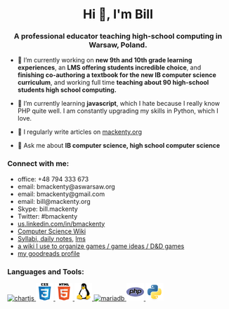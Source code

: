 <h1 align="center">Hi 👋, I'm Bill</h1>
<h3 align="center">A professional educator teaching high-school computing in Warsaw, Poland.</h3>

- 🔭 I’m currently working on **new 9th and 10th grade learning experiences**, an **LMS offering students incredible choice**, and **finishing co-authoring a textbook for the new IB computer science curriculum**, and working full time **teaching about 90 high-school students high school computing.**

- 🌱 I’m currently learning **javascript**, which I hate because I really know PHP quite well. I am constantly upgrading my skills in Python, which I love. 

- 📝 I regularly write articles on [mackenty.org](https://mackenty.org)

- 💬 Ask me about **IB computer science, high school computer science**

<h3 align="left">Connect with me:</h3>
<p align="left">
  <ul>
    <li>
      <span>office: +48 794 333 673</span>
    </li>
    <li>
      <span>email: bmackenty@aswarsaw.org</span>
    </li>
    <li>
      <span>email: bmackenty@gmail.com</span>
    </li>
    <li>
      <span>email: bill@mackenty.org</span>
    </li>
    <li>
      <span>Skype: bill.mackenty</span>
    </li>
    <li>
      <span>Twitter: #bmackenty</span>
    </li>
    <li>
      <span><a href="http://us.linkedin.com/in/bmackenty">us.linkedin.com/in/bmackenty</a></span>
    </li>
    <li>
      <span><a href="http://computersciencewiki.org">Computer Science Wiki</a></span>
    </li>
    <li>
      <span><a href="https://courses.computersciencewiki.org/">Syllabi, daily notes,</a> <a href="https://lms.computersciencewiki.org/">lms</a></span>
    </li>
        <li>
    <span><a href="https://games.mackenty.org">a wiki I use to organize games / game ideas / D&amp;D games</a></span>
    </li>
    <li>
    <span><a href="https://www.goodreads.com/user/show/873149-bill">my goodreads profile</a></span>
    </li>
  </ul>
</p>

<h3 align="left">Languages and Tools:</h3>
<p align="left"> <a href="https://www.chartjs.org" target="_blank" rel="noreferrer"> <img src="https://www.chartjs.org/media/logo-title.svg" alt="chartjs" width="40" height="40"/> </a> <a href="https://www.w3schools.com/css/" target="_blank" rel="noreferrer"> <img src="https://raw.githubusercontent.com/devicons/devicon/master/icons/css3/css3-original-wordmark.svg" alt="css3" width="40" height="40"/> </a> <a href="https://www.w3.org/html/" target="_blank" rel="noreferrer"> <img src="https://raw.githubusercontent.com/devicons/devicon/master/icons/html5/html5-original-wordmark.svg" alt="html5" width="40" height="40"/> </a> <a href="https://www.linux.org/" target="_blank" rel="noreferrer"> <img src="https://raw.githubusercontent.com/devicons/devicon/master/icons/linux/linux-original.svg" alt="linux" width="40" height="40"/> </a> <a href="https://mariadb.org/" target="_blank" rel="noreferrer"> <img src="https://www.vectorlogo.zone/logos/mariadb/mariadb-icon.svg" alt="mariadb" width="40" height="40"/> </a> <a href="https://www.php.net" target="_blank" rel="noreferrer"> <img src="https://raw.githubusercontent.com/devicons/devicon/master/icons/php/php-original.svg" alt="php" width="40" height="40"/> </a> <a href="https://www.python.org" target="_blank" rel="noreferrer"> <img src="https://raw.githubusercontent.com/devicons/devicon/master/icons/python/python-original.svg" alt="python" width="40" height="40"/> </a> </p>
